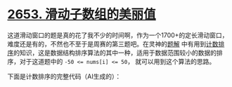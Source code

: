 # [2653. 滑动子数组的美丽值](https://leetcode.cn/problems/sliding-subarray-beauty/description/)

这道滑动窗口的题是真的花了我不少的时间啊，作为一个1700+的定长滑动窗口，难度还是有的，不然也不至于是周赛的第三题吧。在灵神的[题解](https://leetcode.cn/problems/sliding-subarray-beauty/solutions/2241294/hua-dong-chuang-kou-bao-li-mei-ju-by-end-9mvl/)
中有用到[计数排序](https://oi-wiki.org/basic/counting-sort/#__tabbed_1_1)的知识，这是数据结构排序算法的其中一种，适用于数据范围较小的数据的排序，对于这道题中的 `-50 <= nums[i] <= 50`，
就可以用到这个算法的思路。  

下面是计数排序的完整代码（AI生成的）：

```cpp


```
